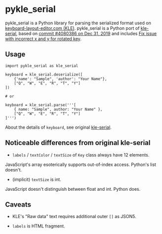 # pykle_serial

pykle_serial is a Python library for parsing the serialized format used on [keyboard-layout-editor.com (KLE)](http://www.keyboard-layout-editor.com/).
pykle_serial is a Python port of [kle-serial](https://github.com/ijprest/kle-serial), 
based on [commit #4080386 on Dec 31, 2019](https://github.com/ijprest/kle-serial/commit/4080386fcdcb66a391e1b4857532512f9ca4121e)
and includes [Fix issue with incorrect x and y for rotated key](https://github.com/ijprest/kle-serial/pull/1/commits/913a6f42f3ee03586d1cb0665f5d24ffe5bf5b68).

## Usage

```
import pykle_serial as kle_serial

keyboard = kle_serial.deserialize([
    {'name': "Sample", 'author': "Your Name"},
    ["Q", "W", "E", "R", "T", "Y"]
])

# or

keyboard = kle_serial.parse('''[
    { name: "Sample", author: "Your Name" },
    ["Q", "W", "E", "R", "T", "Y"]
]''')
```

About the details of `keyboard`, see original [kle-serial](https://github.com/ijprest/kle-serial).

## Noticeable differences from original kle-serial

- `labels` / `textColor` / `textSize` of `Key` class always have 12 elements.

JavaScript's array esoterically supports out-of-index access. Python's list doesn't.

- (implicit) `textSize` is int.

JavaScript doesn't distinguish between float and int. Python does.

## Caveats

- KLE's "Raw data" text requires additional outer `[]` as JSON5.

- `labels` is HTML fragment.
